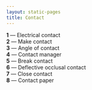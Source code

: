 ```yaml
---
layout: static-pages
title: Contact
---
```


**1** &mdash; Electrical contact  
**2** &mdash; Make contact  
**3** &mdash; Angle of contact  
**4** &mdash; Contact manager  
**5** &mdash; Break contact  
**6** &mdash; Deflective occlusal contact  
**7** &mdash; Close contact  
**8** &mdash; Contact paper  
